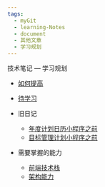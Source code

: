 ```yaml
---
tags:
  - myGit
  - learning-Notes
  - document
  - 其他文章
  - 学习规划
---
```


<div class="sidebar-title">技术笔记 — 学习规划</div>
<template id="root-breadcrumb">学习规划</template>

- [如何提高](document/技术笔记/学习规划/如何提高.md)
- [待学习](document/技术笔记/学习规划/待学习.md)

- 旧日记

  - [年度计划日历小程序之前](document/技术笔记/学习规划/旧日记/年度计划日历小程序之前.md)
  - [目标管理计划小程序之前](document/技术笔记/学习规划/旧日记/目标管理计划小程序之前.md)

- 需要掌握的能力

  - [前端技术栈](document/技术笔记/学习规划/需要掌握的能力/前端技术栈.md)
  - [架构能力](document/技术笔记/学习规划/需要掌握的能力/架构能力.md)

